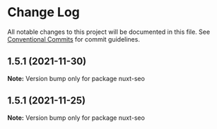 # Change Log

All notable changes to this project will be documented in this file.
See [Conventional Commits](https://conventionalcommits.org) for commit guidelines.

## 1.5.1 (2021-11-30)

**Note:** Version bump only for package nuxt-seo





## 1.5.1 (2021-11-25)

**Note:** Version bump only for package nuxt-seo
